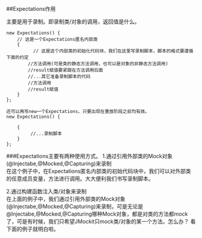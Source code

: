 ##Expectations作用

主要是用于录制。即录制类/对象的调用，返回值是什么。
```aidl
new Expectations() {
    // 这是一个Expectations匿名内部类
    {
          // 这是这个内部类的初始化代码块，我们在这里写录制脚本，脚本的格式要遵循下面的约定
        //方法调用(可是类的静态方法调用，也可以是对象的非静态方法调用)
        //result赋值要紧跟在方法调用后面
        //...其它准备录制脚本的代码
        //方法调用
        //result赋值
    }
};
 
还可以再写new一个Expectations，只要出现在重放阶段之前均有效。
new Expectations() {
      
    {
         //...录制脚本
    }
};
```
###Expectations主要有两种使用方式。
1.通过引用外部类的Mock对象(@Injectabe,@Mocked,@Capturing)来录制<br/>
    在这个例子中，在Expectations匿名内部类的初始代码块中，我们可以对外部类的任意成员变量，方法进行调用。大大便利我们书写录制脚本。

2.通过构建函数注入类/对象来录制<br/>
    在上面的例子中，我们通过引用外部类的Mock对象(@Injectabe,@Mocked,@Capturing)来录制，可是无论是@Injectabe,@Mocked,@Capturing哪种Mock对象，都是对类的方法都mock了，可是有时候，我们只希望JMockit只mock类/对象的某一个方法。怎么办？ 看下面的例子就明白啦。